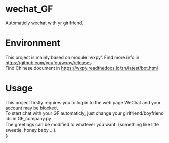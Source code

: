 # wechat_GF
Automaticly wechat with yr girlfriend.  
# Environment
This project is mainly based on module 'wxpy'. Find more info in https://github.com/youfou/wxpy/releases  
Find Chinese document in https://wxpy.readthedocs.io/zh/latest/bot.html
# Usage
This project firstly requires you to log in to the web page WeChat and your account may be blocked.  
To start chat with your GF automaticly, just change your girlfriend/boyfriend ids in GF_company.py  
The greetings can be modified to whatever you want（something like litte sweetie, honey baby ...).  
(:
